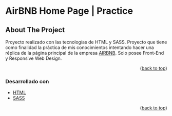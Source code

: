 <h1>AirBNB Home Page | Practice</h1>


<!-- ABOUT THE PROJECT -->
## About The Project

Proyecto realizado con las tecnologías de HTML y SASS. Proyecto que tiene como finalidad la práctica de mis conocimientos intentando hacer una réplica de la página principal de la empresa [AIRBNB](https://www.airbnb.es/). Solo posee Front-End y Responsive Web Design.

<p align="right">(<a href="#top">back to top</a>)</p>



### Desarrollado con

* [HTML](https://developer.mozilla.org/es/docs/Web/HTML)
* [SASS](https://sass-lang.com/)

<p align="right">(<a href="#top">back to top</a>)</p>


